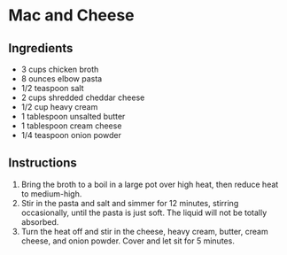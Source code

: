 # Mac and Cheese

## Ingredients
- 3 cups chicken broth
- 8 ounces elbow pasta
- 1/2 teaspoon salt
- 2 cups shredded cheddar cheese
- 1/2 cup heavy cream
- 1 tablespoon unsalted butter
- 1 tablespoon cream cheese
- 1/4 teaspoon onion powder

## Instructions
1. Bring the broth to a boil in a large pot over high heat, then reduce heat to medium-high.
2. Stir in the pasta and salt and simmer for 12 minutes, stirring occasionally, until the pasta is just soft. The liquid will not be totally absorbed.
3. Turn the heat off and stir in the cheese, heavy cream, butter, cream cheese, and onion powder. Cover and let sit for 5 minutes.
